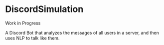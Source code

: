 # DiscordSimulation
Work in Progress

A Discord Bot that analyzes the messages of all users in a server, and then uses NLP to talk like them.
